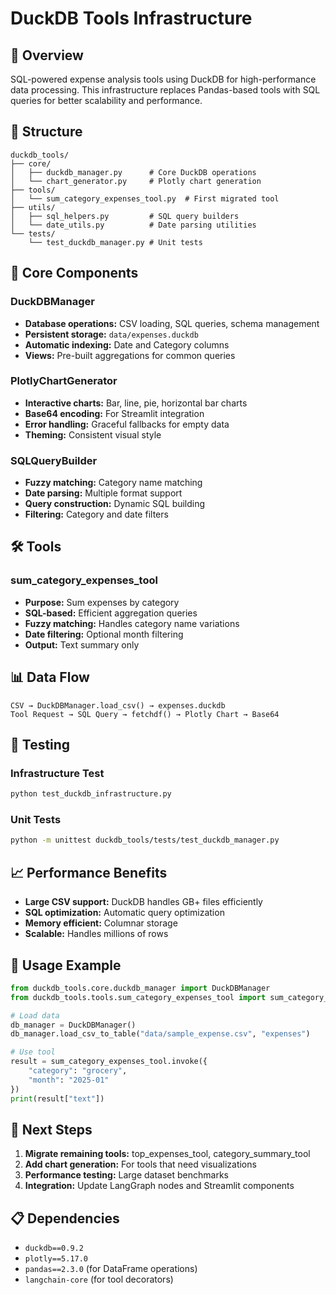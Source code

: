 # DuckDB Tools Infrastructure

## 🎯 Overview

SQL-powered expense analysis tools using DuckDB for high-performance data processing. This infrastructure replaces Pandas-based tools with SQL queries for better scalability and performance.

## 📁 Structure

```
duckdb_tools/
├── core/
│   ├── duckdb_manager.py      # Core DuckDB operations
│   └── chart_generator.py     # Plotly chart generation
├── tools/
│   └── sum_category_expenses_tool.py  # First migrated tool
├── utils/
│   ├── sql_helpers.py         # SQL query builders
│   └── date_utils.py          # Date parsing utilities
└── tests/
    └── test_duckdb_manager.py # Unit tests
```

## 🚀 Core Components

### DuckDBManager
- **Database operations:** CSV loading, SQL queries, schema management
- **Persistent storage:** `data/expenses.duckdb`
- **Automatic indexing:** Date and Category columns
- **Views:** Pre-built aggregations for common queries

### PlotlyChartGenerator
- **Interactive charts:** Bar, line, pie, horizontal bar charts
- **Base64 encoding:** For Streamlit integration
- **Error handling:** Graceful fallbacks for empty data
- **Theming:** Consistent visual style

### SQLQueryBuilder
- **Fuzzy matching:** Category name matching
- **Date parsing:** Multiple format support
- **Query construction:** Dynamic SQL building
- **Filtering:** Category and date filters

## 🛠️ Tools

### sum_category_expenses_tool
- **Purpose:** Sum expenses by category
- **SQL-based:** Efficient aggregation queries
- **Fuzzy matching:** Handles category name variations
- **Date filtering:** Optional month filtering
- **Output:** Text summary only

## 📊 Data Flow

```
CSV → DuckDBManager.load_csv() → expenses.duckdb
Tool Request → SQL Query → fetchdf() → Plotly Chart → Base64
```

## 🧪 Testing

### Infrastructure Test
```bash
python test_duckdb_infrastructure.py
```

### Unit Tests
```bash
python -m unittest duckdb_tools/tests/test_duckdb_manager.py
```

## 📈 Performance Benefits

- **Large CSV support:** DuckDB handles GB+ files efficiently
- **SQL optimization:** Automatic query optimization
- **Memory efficient:** Columnar storage
- **Scalable:** Handles millions of rows

## 🔧 Usage Example

```python
from duckdb_tools.core.duckdb_manager import DuckDBManager
from duckdb_tools.tools.sum_category_expenses_tool import sum_category_expenses_tool

# Load data
db_manager = DuckDBManager()
db_manager.load_csv_to_table("data/sample_expense.csv", "expenses")

# Use tool
result = sum_category_expenses_tool.invoke({
    "category": "grocery",
    "month": "2025-01"
})
print(result["text"])
```

## 🎯 Next Steps

1. **Migrate remaining tools:** top_expenses_tool, category_summary_tool
2. **Add chart generation:** For tools that need visualizations
3. **Performance testing:** Large dataset benchmarks
4. **Integration:** Update LangGraph nodes and Streamlit components

## 📋 Dependencies

- `duckdb==0.9.2`
- `plotly==5.17.0`
- `pandas==2.3.0` (for DataFrame operations)
- `langchain-core` (for tool decorators) 